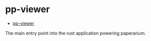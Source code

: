 # pp-viewer

<!--toc:start-->

- [pp-viewer](#pp-viewer)
<!--toc:end-->

The main entry point into the rust application powering paperarium.

